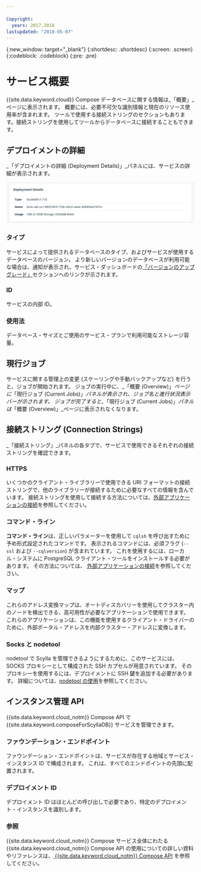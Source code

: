 ```yaml
---

Copyright:
  years: 2017,2018
lastupdated: "2018-05-07"
---
```


{:new_window: target="_blank"}
{:shortdesc: .shortdesc}
{:screen: .screen}
{:codeblock: .codeblock}
{:pre: .pre}

# サービス概要

{{site.data.keyword.cloud}} Compose データベースに関する情報は_「概要」_ページに表示されます。 概要には、必要不可欠な識別情報と現在のリソース使用率が含まれます。 ツールで使用する接続ストリングのセクションもあります。接続ストリングを使用してツールからデータベースに接続することもできます。

## デプロイメントの詳細

_「デプロイメントの詳細 (Deployment Details)」_パネルには、サービスの詳細が表示されます。

![デプロイメントの詳細](./images/scylla-deployment-details.png "「デプロイメントの詳細 (Deployment Details)」パネルの表示")

### タイプ

サービスによって提供されるデータベースのタイプ、およびサービスが使用するデータベースのバージョン。 より新しいバージョンのデータベースが利用可能な場合は、通知が表示され、サービス・ダッシュボードの[「バージョンのアップグレード」](/docs/services/ComposeForScyllaDB/dashboard-settings.html#upgrade-version)セクションへのリンクが示されます。

### ID

サービスの内部 ID。

### 使用法

データベース・サイズとご使用のサービス・プランで利用可能なストレージ容量。

## 現行ジョブ

サービスに関する管理上の変更 (スケーリングや手動バックアップなど) を行うと、ジョブが開始されます。 ジョブの実行中に、_「概要 (Overview)」_ページに_「現行ジョブ (Current Jobs)」_パネルが表示され、ジョブ名と進行状況表示バーが示されます。 ジョブが完了すると、_「現行ジョブ (Current Jobs)」_パネルは_「概要 (Overview)」_ページに表示されなくなります。

## 接続ストリング (Connection Strings)

_「接続ストリング」_パネルの各タブで、サービスで使用できるそれぞれの接続ストリングを確認できます。

### HTTPS

いくつかのクライアント・ライブラリーで使用できる URI フォーマットの接続ストリングで、他のライブラリーが接続するために必要なすべての情報を含んでいます。 接続ストリングを使用して接続する方法については、[外部アプリケーションの接続](./connecting-external.html)を参照してください。

### コマンド・ライン

**コマンド・ライン**は、正しいパラメーターを使用して `cqlsh` を呼び出すために予め形式設定されたコマンドです。 表示されるコマンドには、必須フラグ (`--ssl` および `--cqlversion`) が含まれています。  これを使用するには、ローカル・システムに PostgreSQL クライアント・ツールをインストールする必要があります。 その方法については、 [外部アプリケーションの接続](./connecting-external.html)を参照してください。

### マップ
これらのアドレス変換マップは、オートディスカバリーを使用してクラスター内のノードを検出できる、高可用性が必要なアプリケーションで使用できます。 これらのアプリケーションは、この機能を使用するクライアント・ドライバーのために、外部ポータル・アドレスを内部クラスター・アドレスに変換します。

### Socks と nodetool
nodetool で Scylla を管理できるようにするために、このサービスには、SOCKS プロキシーとして構成された SSH カプセルが用意されています。 そのプロキシーを使用するには、デプロイメントに SSH 鍵を追加する必要があります。 詳細については、[nodetool の使用](./scylla-nodetool.html)を参照してください。


## インスタンス管理 API

{{site.data.keyword.cloud_notm}} Compose API で {{site.data.keyword.composeForScyllaDB}} サービスを管理できます。

### ファウンデーション・エンドポイント

ファウンデーション・エンドポイントは、サービスが存在する地域とサービス・インスタンス ID で構成されます。 これは、すべてのエンドポイントの先頭に配置されます。

### デプロイメント ID

デプロイメント ID はほとんどの呼び出しで必要であり、特定のデプロイメント・インスタンスを識別します。

### 参照

{{site.data.keyword.cloud_notm}} Compose サービス全体にわたる {{site.data.keyword.cloud_notm}} Compose API の使用についての詳しい資料やリファレンスは、[ {{site.data.keyword.cloud_notm}} Compose API](https://www.compose.com/articles/the-ibm-cloud-compose-api/) を参照してください。
